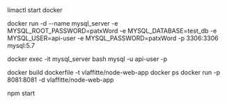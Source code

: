 <!-- Mysql run and connect -->

limactl start docker

docker run -d --name mysql_server -e MYSQL_ROOT_PASSWORD=patxWord -e MYSQL_DATABASE=test_db -e MYSQL_USER=api-user -e MYSQL_PASSWORD=patxWord  -p 3306:3306 mysql:5.7

docker exec -it mysql_server bash
    mysql -u api-user -p

<!-- Build app in docker  -->

docker build dockerfile -t vlaffitte/node-web-app
docker ps
docker run -p 8081:8081 -d vlaffitte/node-web-app


<!-- Run locally  -->

npm start